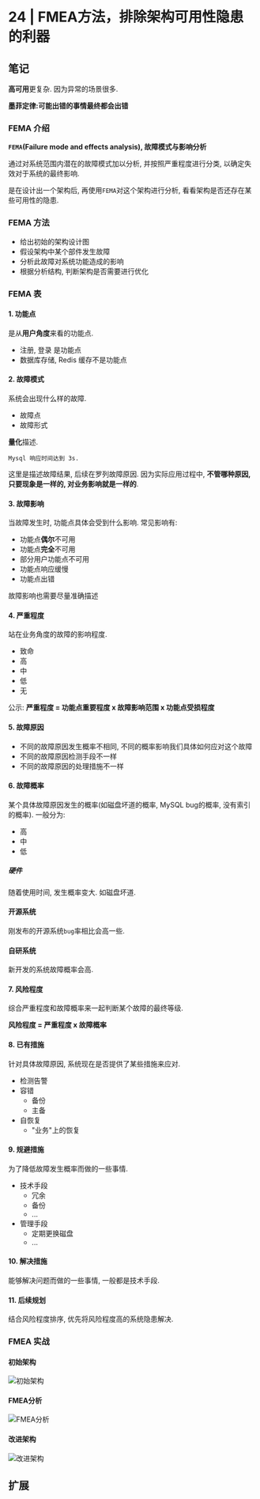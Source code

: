 # 24 | FMEA方法，排除架构可用性隐患的利器

## 笔记

**高可用**更复杂. 因为异常的场景很多.

**墨菲定律:可能出错的事情最终都会出错**

### FEMA 介绍

**`FEMA`(Failure mode and effects analysis), 故障模式与影响分析**

通过对系统范围内潜在的故障模式加以分析, 并按照严重程度进行分类, 以确定失效对于系统的最终影响.

是在设计出一个架构后, 再使用`FEMA`对这个架构进行分析, 看看架构是否还存在某些可用性的隐患.

### FEMA 方法

* 给出初始的架构设计图
* 假设架构中某个部件发生故障
* 分析此故障对系统功能造成的影响
* 根据分析结构, 判断架构是否需要进行优化

### FEMA 表

#### 1. 功能点

是从**用户角度**来看的功能点.

* 注册, 登录 是功能点
* 数据库存储, Redis 缓存不是功能点

#### 2. 故障模式

系统会出现什么样的故障.

* 故障点
* 故障形式

**量化**描述.

```
Mysql 响应时间达到 3s.
```

这里是描述故障结果, 后续在罗列故障原因. 因为实际应用过程中, **不管哪种原因, 只要现象是一样的, 对业务影响就是一样的**.

#### 3. 故障影响

当故障发生时, 功能点具体会受到什么影响. 常见影响有:

* 功能点**偶尔**不可用
* 功能点**完全**不可用
* 部分用户功能点不可用
* 功能点响应缓慢
* 功能点出错

故障影响也需要尽量准确描述

#### 4. 严重程度

站在业务角度的故障的影响程度.

* 致命
* 高
* 中
* 低
* 无

公示: **严重程度 = 功能点重要程度 x 故障影响范围 x 功能点受损程度**

#### 5. 故障原因

* 不同的故障原因发生概率不相同, 不同的概率影响我们具体如何应对这个故障
* 不同的故障原因检测手段不一样
* 不同的故障原因的处理措施不一样

#### 6. 故障概率

某个具体故障原因发生的概率(如磁盘坏道的概率, MySQL bug的概率, 没有索引的概率). 一般分为:

* 高
* 中
* 低

##### 硬件

随着使用时间, 发生概率变大. 如磁盘坏道.

#### 开源系统

刚发布的开源系统`bug`率相比会高一些.

#### 自研系统

新开发的系统故障概率会高.

#### 7. 风险程度

综合严重程度和故障概率来一起判断某个故障的最终等级.

**风险程度 = 严重程度 x 故障概率**

#### 8. 已有措施

针对具体故障原因, 系统现在是否提供了某些措施来应对.

* 检测告警
* 容错
	* 备份
	* 主备
* 自恢复
	* "业务"上的恢复

#### 9. 规避措施

为了降低故障发生概率而做的一些事情.

* 技术手段
	* 冗余
	* 备份
	* ...
* 管理手段
	* 定期更换磁盘
	* ...

#### 10. 解决措施

能够解决问题而做的一些事情, 一般都是技术手段.

#### 11. 后续规划

结合风险程度排序, 优先将风险程度高的系统隐患解决.

### FMEA 实战

#### 初始架构

![初始架构](./img/24_01.jpg)

#### FMEA分析

![FMEA分析](./img/24_02.png)

#### 改进架构

![改进架构](./img/24_03.png)

## 扩展